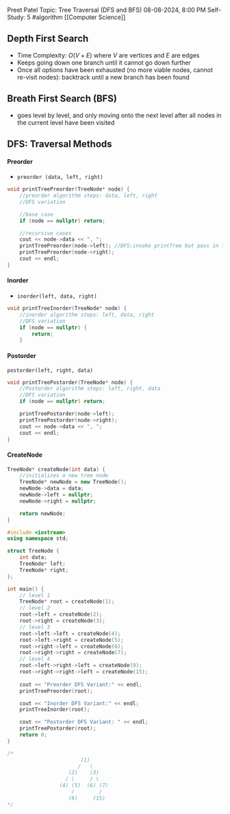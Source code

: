 Preet Patel
Topic: Tree Traversal (DFS and BFS)
08-08-2024, 8:00 PM
Self-Study: 5
#algorithm 
[[Computer Science]]

## Depth First Search
- Time Complexity: $O(V+E)$ where $V$ are vertices and $E$ are edges
- Keeps going down one branch until it cannot go down further
- Once all options have been exhausted (no more viable nodes, cannot re-visit nodes): backtrack until a new branch has been found
## Breath First Search (BFS)
- goes level by level, and only moving onto the next level after all nodes in the current level have been visited

## DFS:  Traversal Methods
#### Preorder
- `preorder (data, left, right)`
``` c++
void printTreePreorder(TreeNode* node) {
    //preorder algorithm steps: data, left, right
    //DFS variation

    //base case
    if (node == nullptr) return;

    //recursive cases   
    cout << node->data << ", ";
    printTreePreorder(node->left); //DFS:invoke printTree but pass in the left child of node, continue until nullptr
    printTreePreorder(node->right);
    cout << endl;
}
```
#### Inorder
- `inorder(left, data, right)`
``` c++
void printTreeInorder(TreeNode* node) {
    //inorder algorithm steps: left, data, right
    //DFS variation
    if (node == nullptr) {
        return;
    }
```
#### Postorder
 `postorder(left, right, data)`
``` c++
void printTreePostorder(TreeNode* node) {
    //Postorder algorithm steps: left, right, data
    //DFS variation
    if (node == nullptr) return;

    printTreePostorder(node->left);
    printTreePostorder(node->right);
    cout << node->data << ", ";
    cout << endl;
}
```

#### CreateNode
``` c++
TreeNode* createNode(int data) {
    //initializes a new tree node
    TreeNode* newNode = new TreeNode();
    newNode->data = data;
    newNode->left = nullptr;
    newNode->right = nullptr;

    return newNode;
}
```



``` c++
#include <iostream>
using namespace std;

struct TreeNode {
    int data;
    TreeNode* left;
    TreeNode* right;
};

int main() {
    // level 1
    TreeNode* root = createNode(1);
    // level 2
    root->left = createNode(2);
    root->right = createNode(3);
    // level 3
    root->left->left = createNode(4);
    root->left->right = createNode(5);
    root->right->left = createNode(6);
    root->right->right = createNode(7);
    // level 4
    root->left->right->left = createNode(9);
    root->right->right->left = createNode(15);
    
    cout << "Preorder DFS Variant:" << endl;
    printTreePreorder(root);

    cout << "Inorder DFS Variant:" << endl;
    printTreeInorder(root);

    cout << "Postorder DFS Variant: " << endl;
    printTreePostorder(root);
    return 0;       
}       

/* 
                        (1)
                       /   \
                    (2)    (3)
                   / \     / \ 
                 (4) (5)  (6) (7)
                     /        /
                    (9)     (15)
*/
```